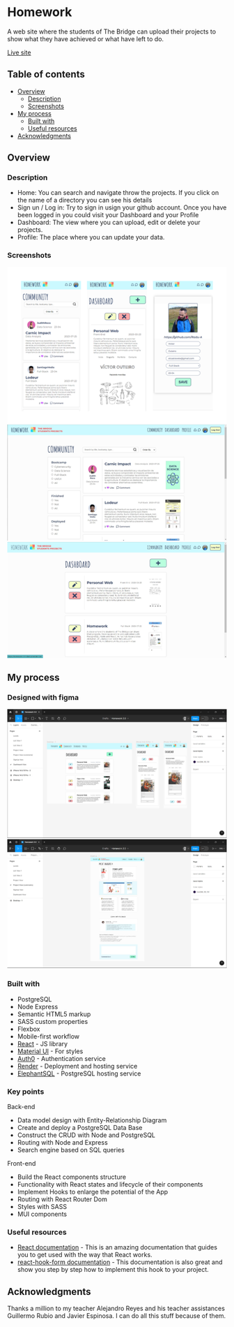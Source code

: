 

# Homework

A web site where the students of The Bridge can upload their projects to show what they have achieved or what have left to do.

<a href="https://homework-2-0-client.onrender.com/" class="live-site">Live site</a>

<!-- <a href="https://homework-2-0-client.onrender.com/" class="live-site">Homework</a> -->

## Table of contents

- [Overview](#overview)
  - [Description](#description)
  - [Screenshots](#screenshots)
- [My process](#my-process)
  - [Built with](#built-with)
  - [Useful resources](#useful-resources)
- [Acknowledgments](#acknowledgments)


## Overview

### Description

- Home: You can search and navigate throw the projects. If you click on the name of a directory you can see his details
- Sign un / Log in: Try to sign in usign your github account. Once you have been logged in you could visit your Dashboard and your Profile
- Dashboard: The view where you can upload, edit or delete your projects.
- Profile: The place where you can update your data.

### Screenshots

<!-- ![screenshot-mobile](./assets/screenshot-mobile.jpg) -->
<!-- ![screenshot-desktop-communit](./assets/screenshot-desktop-community.jpg)
![screenshot-desktop-dashboard](./assets/screenshot-desktop-dashboard.jpg) -->

<div style="width:100%" class="img-div">
   <img src="./assets/screenshot-mobile.jpg" alt="image">
   <img src="./assets/screenshot-desktop-community.jpg" alt="image">
   <img src="./assets/screenshot-desktop-dashboard.jpg" alt="image">
</div>

## My process

### Designed with figma

<div style="width:100%" class="img-div">
   <img src="./assets/design-dashboard.jpg" alt="image">
   <img src="./assets/design-project-details.jpg" alt="image">
</div>

### Built with

- PostgreSQL
- Node Express
- Semantic HTML5 markup
- SASS custom properties
- Flexbox
- Mobile-first workflow
- [React](https://reactjs.org/) - JS library
- [Material UI](https://mui.com/) - For styles
- [Auth0](https://auth0.com/) - Authentication service
- [Render](https://render.com/) - Deployment and hosting service
- [ElephantSQL](https://www.elephantsql.com/) - PostgreSQL hosting service

### Key points

Back-end

- Data model design with Entity-Relationship Diagram
- Create and deploy a PostgreSQL Data Base
- Construct the CRUD with Node and PostgreSQL
- Routing with Node and Express
- Search engine based on SQL queries

Front-end

- Build the React components structure
- Functionality with React states and lifecycle of their components
- Implement Hooks to enlarge the potential of the App
- Routing with React Router Dom
- Styles with SASS
- MUI components

### Useful resources

- [React documentation](https://es.react.dev/learn) - This is an amazing documentation that guides you to get used with the way that React works.
- [react-hook-form documentation](https://react-hook-form.com/get-started) - This documentation is also great and show you step by step how to implement this hook to your project.

## Acknowledgments

Thanks a million to my teacher Alejandro Reyes and his teacher assistances Guillermo Rubio and Javier Espinosa. I can do all this stuff because of them.